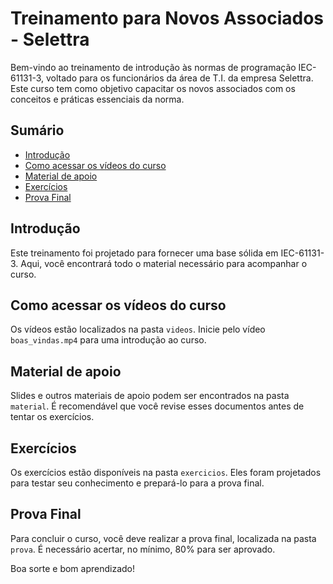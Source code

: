 # Treinamento para Novos Associados - Selettra

Bem-vindo ao treinamento de introdução às normas de programação IEC-61131-3, voltado para os funcionários da área de T.I. da empresa Selettra. Este curso tem como objetivo capacitar os novos associados com os conceitos e práticas essenciais da norma.

## Sumário

- [Introdução](#introdução)
- [Como acessar os vídeos do curso](#como-acessar-os-vídeos-do-curso)
- [Material de apoio](#material-de-apoio)
- [Exercícios](#exercícios)
- [Prova Final](#prova-final)

## Introdução

Este treinamento foi projetado para fornecer uma base sólida em IEC-61131-3. Aqui, você encontrará todo o material necessário para acompanhar o curso.

## Como acessar os vídeos do curso

Os vídeos estão localizados na pasta `videos`. Inicie pelo vídeo `boas_vindas.mp4` para uma introdução ao curso.

## Material de apoio

Slides e outros materiais de apoio podem ser encontrados na pasta `material`. É recomendável que você revise esses documentos antes de tentar os exercícios.

## Exercícios

Os exercícios estão disponíveis na pasta `exercicios`. Eles foram projetados para testar seu conhecimento e prepará-lo para a prova final.

## Prova Final

Para concluir o curso, você deve realizar a prova final, localizada na pasta `prova`. É necessário acertar, no mínimo, 80% para ser aprovado.

Boa sorte e bom aprendizado!
